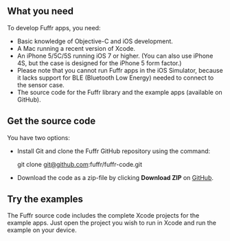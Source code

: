 ## What you need

To develop Fuffr apps, you need:

* Basic knowledge of Objective-C and iOS development.
* A Mac running a recent version of Xcode.
* An iPhone 5/5C/5S running iOS 7 or higher. (You can also use iPhone 4S, but the case is designed for the iPhone 5 form factor.)
* Please note that you cannot run Fuffr apps in the iOS Simulator, because it lacks support for BLE (Bluetooth Low Energy) needed to connect to the sensor case.
* The source code for the Fuffr library and the example apps (available on GitHub).

## Get the source code

You have two options:

* Install Git and clone the Fuffr GitHub repository using the command:

    git clone git@github.com:fuffr/fuffr-code.git

* Download the code as a zip-file by clicking **Download ZIP** on [GitHub](https://github.com/fuffr/fuffr-ios).

## Try the examples

The Fuffr source code includes the complete Xcode projects for the example apps. Just open the project you wish to run in Xcode and run the example on your device.
